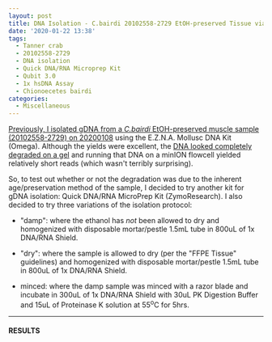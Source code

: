 ```yaml
---
layout: post
title: DNA Isolation - C.bairdi 20102558-2729 EtOH-preserved Tissue via Three Variations Using Quick DNA-RNA MicroPrep Kit
date: '2020-01-22 13:38'
tags:
  - Tanner crab
  - 20102558-2729
  - DNA isolation
  - Quick DNA/RNA Microprep Kit
  - Qubit 3.0
  - 1x hsDNA Assay
  - Chionoecetes bairdi
categories:
  - Miscellaneous
---
```

[Previously, I isolated gDNA from a _C.bairdi_ EtOH-preserved muscle sample (20102558-2729) on 20200108](https://robertslab.github.io/sams-notebook/2020/01/08/DNA-Isolation-and-Quantification-C.bairdi-gDNA-from-EtOH-Preserved-Tissue.html) using the E.Z.N.A. Mollusc DNA Kit (Omega). Although the yields were excellent, the [DNA looked completely degraded on a gel](https://robertslab.github.io/sams-notebook/2020/01/09/DNA-Quality-Assessment-Agarose-Gel-and-NanoDrop-on-C.bairdi-gDNA.html) and running that DNA on a minION flowcell yielded relatively short reads (which wasn't terribly surprising).

So, to test out whether or not the degradation was due to the inherent age/preservation method of the sample, I decided to try another kit for gDNA isolation: Quick DNA/RNA MicroPrep Kit (ZymoResearch). I also decided to try three variations of the isolation protocol:

- "damp": where the ethanol has _not_ been allowed to dry and homogenized with disposable mortar/pestle 1.5mL tube in 800uL of 1x DNA/RNA Shield.

- "dry": where the sample is allowed to dry (per the "FFPE Tissue" guidelines) and homogenized with disposable mortar/pestle 1.5mL tube in 800uL of 1x DNA/RNA Shield.

- minced: where the damp sample was minced with a razor blade and incubate in 300uL of 1x DNA/RNA Shield with 30uL PK Digestion Buffer and 15uL of Proteinase K solution at 55<sup>o</sup>C for 5hrs.


---

#### RESULTS
